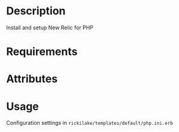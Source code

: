 Description
===========

Install and setup New Relic for PHP

Requirements
============

Attributes
==========

Usage
=====

Configuration settings in `rickilake/templates/default/php.ini.erb`
